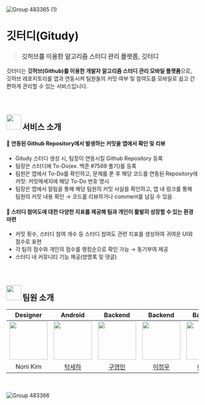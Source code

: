 ![Group 483365 (1)](https://github.com/DKU-Dgaja/gitudy/assets/86196342/acd25236-e303-4ac2-ad2e-3d2b6e0a0e46)


# 깃터디(Gitudy)
> ### 깃허브를 이용한 알고리즘 스터디 관리 플랫폼, 깃터디

깃터디는 <b>깃허브(Github)를 이용한 개발자 알고리즘 스터디 관리 모바일 플랫폼</b>으로,<br>깃허브 레포지토리를 앱과 연동시켜 팀원들의 커밋 여부 및 참여도를 모바일로 쉽고 간편하게 관리할 수 있는 서비스입니다.
<br><br><br><br>

<p align="left">  
  <img src="https://github.com/DKU-Dgaja/gitudy/assets/86196342/39eb1d17-d9c8-4261-9985-d072d17b880d" align="left" width="39" height="39">  
  <h2>서비스 소개</h2>
</p>


#### 🌟 연동된 Github Repository에서 발생하는 커밋을 앱에서 확인 및 리뷰

- Gitudy 스터디 생성 시, 팀장이 연동시킬 Github Repository 등록
- 팀장은 스터디에 To-Do(ex. 백준 #7569 풀기)를 등록
- 팀원은 앱에서 To-Do를 확인하고, 문제를 푼 후 해당 코드를 연동된 Repository에 커밋: 커밋메세지에 해당 To-Do 번호 명시
- 팀장은 앱에서 알림을 통해 해당 팀원의 커밋 사실을 확인하고, 앱 내 링크를 통해 팀원의 커밋 내용 확인 → 코드를 리뷰하거나 comment를 남길 수 있음

#### 🌟 스터디 참여도에 대한 다양한 지표를 제공해 팀과 개인이 활발히 성장할 수 있는 환경 마련

- 커밋 횟수, 스터디 참여 개수 등 스터디 참여도 관련 지표를 생성하여 귀여운 UI와 점수로 표현
- 각 팀의 점수와 개인의 점수를 랭킹순으로 확인 가능 → 동기부여 제공
- 스터디 내 커뮤니티 기능 제공(방명록 및 댓글)
<br><br><br><br>

<p align="left">  
  <img src="https://github.com/DKU-Dgaja/gitudy/assets/86196342/39eb1d17-d9c8-4261-9985-d072d17b880d" align="left" width="39" height="39">  
  <h2>팀원 소개</h2>
</p>


|Designer|Android|Backend|Backend|Backend|Mento|
|:---:|:---:|:---:|:---:|:---:|:---:|
| <img src="https://github.com/DKU-Dgaja/dku-dgaja/assets/86196342/b18c5c47-db9c-4a03-988f-7ada9be17222" width=100 height=100> | <a href="https://github.com/saesang"> <img src = "https://github.com/DKU-Dgaja/dku-dgaja/assets/86196342/f3249741-6353-42ed-9dc2-c923e97e419c" width=100 height=100></a> | <a href="https://github.com/rndudals"> <img src="https://github.com/DKU-Dgaja/dku-dgaja/assets/102203336/60f27f74-2426-482d-80b7-95e667cfa57b" width=100 height=100></a> | <a href="https://github.com/j-ra1n"> <img src="https://github.com/DKU-Dgaja/dku-dgaja/assets/118893707/ace52e32-503d-4d0e-b5ef-74b800687468" width=100 height=100></a> | <a href="https://github.com/jusung-c"> <img src="https://github.com/DKU-Dgaja/dku-dgaja/assets/62228433/f5f5ec45-24a9-415c-a383-65d9ec2bc88d" width="100" height="100"></a> |<a href="https://github.com/ghdcksgml1"> <img src="https://github.com/DKU-Dgaja/dku-dgaja/assets/79779676/817cd7d2-95c3-4b5c-8f22-4a4b785ebf45" width=100 height=100></a> |
|Noni Kim|[탁세하](https://github.com/saesang)|[구영민](https://github.com/rndudals)|[이정우](https://github.com/j-ra1n)|[이주성](https://github.com/jusung-c)|[홍찬희](https://github.com/ghdcksgml1)|

<br><br>
![Group 483366](https://github.com/DKU-Dgaja/gitudy/assets/86196342/ec931c8c-b16e-4c46-83a6-b1bc020367e1)
